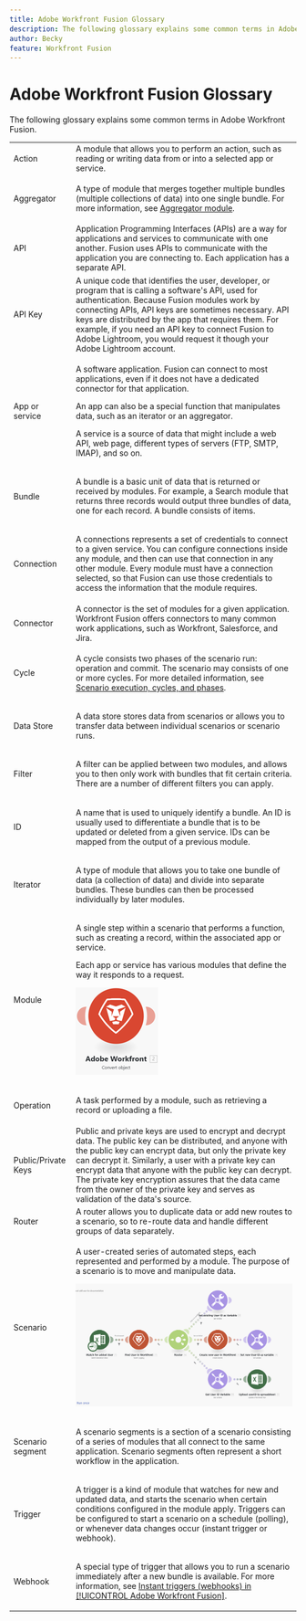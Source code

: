 ```yaml
---
title: Adobe Workfront Fusion Glossary
description: The following glossary explains some common terms in Adobe Workfront Fusion.
author: Becky
feature: Workfront Fusion
---
```

# Adobe Workfront Fusion Glossary

The following glossary explains some common terms in Adobe Workfront Fusion.


<table style="table-layout:auto">
 <col> 
 <col> 
 <tbody> 
  <tr> 
   <td role="rowheader"> <p>Action</p> </td> 
   <td>A module that allows you to perform an action, such as reading or writing data from or into a selected app or service.</td> 
  </tr> 
  <tr> 
   <td role="rowheader"> <p>Aggregator</p> </td> 
   <td> <p>A type of module that merges together multiple bundles (multiple collections of data) into one single bundle. For more information, see <a href="/help/workfront-fusion/references/modules/aggregator-module.md" class="MCXref xref">Aggregator module</a>.</p> </td> 
  </tr> 
  <tr> 
   <td role="rowheader">API</td> 
   <td>Application Programming Interfaces (APIs) are a way for applications and services to communicate with one another. Fusion uses APIs to communicate with the application you are connecting to. Each application has a separate API. </td> 
  </tr> 
  <tr> 
   <td role="rowheader">API Key</td> 
   <td>A unique code that identifies the user, developer, or program that is calling a software's API, used for authentication. Because Fusion modules work by connecting APIs, API keys are sometimes necessary. API keys are distributed by the app that requires them. For example, if you need an API key to connect Fusion to Adobe Lightroom, you would request it though your Adobe Lightroom account.</td> 
  </tr> 
  <tr> 
   <td role="rowheader">App or service</td> 
   <td> <p>A software application. Fusion can connect to most applications, even if it does not have a dedicated connector for that application.</p> <p>An app can also be a special function that manipulates data, such as an iterator or an aggregator. </p> <p>A service is a source of data that might include a web API, web page, different types of servers (FTP, SMTP, IMAP), and so on. </p>  </td> 
  </tr> 
  <tr> 
   <td role="rowheader"> <p>Bundle</p> </td> 
   <td> <p>A bundle is a basic unit of data that is returned or received by modules. For example, a Search module that returns three records would output three bundles of data, one for each record. A bundle consists of items.</p> </td> 
  </tr> 
  <tr>
   <td role="rowheader"> <p>Connection</p> </td> 
   <td> <p>A connections represents a set of credentials to connect to a given service. You can configure connections inside any module, and then can use that connection in any other module. Every module must have a connection selected, so that Fusion can use those credentials to access the information that the module requires. <!--For more information, see <a href="../../workfront-fusion/connections/about-connecting-wf-fusion-to-app-or-service.md" class="MCXref xref">Connections overview</a>.--></p> </td> 
  </tr> 
  <tr> 
   <td role="rowheader">Connector</td> 
   <td>A connector is the set of modules for a given application. Workfront Fusion offers connectors to many common work applications, such as Workfront, Salesforce, and Jira.</td> 
  </tr> 
  <tr> 
   <td role="rowheader"> <p>Cycle</p> </td> 
   <td> <p>A cycle consists two phases of the scenario run: operation and commit. The scenario may consists of one or more cycles. For more detailed information, see <a href="/help/workfront-fusion/references/scenarios/scenario-execution-cycles-phases.md" class="MCXref xref">Scenario execution, cycles, and phases</a>.</p> </td> 
  </tr> 
  <tr> 
   <td role="rowheader"> <p>Data Store</p> </td> 
   <td> <p>A data store stores data from scenarios or allows you to transfer data between individual scenarios or scenario runs. <!--For more information, see <a href="../../workfront-fusion/modules/data-stores.md" class="MCXref xref">Data Stores in [!UICONTROL Adobe Workfront Fusion]</a>.--></p> </td> 
  </tr> 
  <tr> 
   <td role="rowheader"> <p>Filter</p> </td> 
   <td> <p> A filter can be applied between two modules, and allows you to then only work with bundles that fit certain criteria. There are a number of different filters you can apply. <!-- For more information, see <a href="../../workfront-fusion/scenarios/add-a-filter-to-a-scenario.md" class="MCXref xref">Add a filter to a scenario in [!UICONTROL Adobe Workfront Fusion]</a>.--></p> </td> 
  </tr> 
  <tr> 
   <td role="rowheader"> <p>ID </p> </td> 
   <td> <p>A name that is used to uniquely identify a bundle. An ID is usually used to differentiate a bundle that is to be updated or deleted from a given service. IDs can be mapped from the output of a previous module.</p> </td> 
  </tr> 
  <!--<tr> 
   <td role="rowheader"> <p>Items</p> </td> 
   <td> <p>A part of a bundle. Bundles can consist of multiple items. There are several different types of items: text, number, boolean (yes/no), date, time, buffer (binary data), collections, select menu, array, and validation.</p> </td> 
  </tr> -->
  <tr> 
   <td role="rowheader"> <p>Iterator</p> </td> 
   <td> <p>A type of module that allows you to take one bundle of data (a collection of data) and divide into separate bundles. These bundles can then be processed individually by later modules. <!--For more information, see <a href="../../workfront-fusion/modules/iterator-module.md" class="MCXref xref">[!UICONTROL Iterator] module</a>.--></p> </td> 
  </tr> 
  <tr> 
   <td role="rowheader"> <p>Module</p> </td> 
   <td> <p>A single step within a scenario that performs a function, such as creating a record, within the associated app or service.</p> <p>Each app or service has various modules that define the way it responds to a request.</p>  <p> <img src="assets/module.png"> </p> <!--<p>For more information, see <a href="../../workfront-fusion/modules/module-types.md" class="MCXref xref">Types of modules</a>.</p>--> </td> 
  </tr> 
  <tr> 
   <td role="rowheader"> <p>Operation</p> </td> 
   <td> <p>A task performed by a module, such as retrieving a record or uploading a file.</p><!--<p>For more information, see <a href="../../workfront-fusion/get-started/operations-in-workfront-fusion.md" class="MCXref xref">Operations</a>.</p>-->
  </tr> 
  <tr> 
   <td role="rowheader">Public/Private Keys</td> 
   <td>Public and private keys are used to encrypt and decrypt data. The public key can be distributed, and anyone with the public key can encrypt data, but only the private key can decrypt it. Similarly, a user with a private key can encrypt data that anyone with the public key can decrypt. The private key encryption assures that the data came from the owner of the private key and serves as validation of the data's source.</td> 
  </tr> 
  <tr> 
   <td role="rowheader"> <p>Router</p> </td> 
   <td>A router allows you to duplicate data or add new routes to a scenario, so to re-route data and handle different groups of data separately. <!--For more information, see <a href="../../workfront-fusion/modules/router-module.md" class="MCXref xref">[!UICONTROL Router] module</a>.--></td> 
  </tr> 
  <tr> 
   <td role="rowheader"> <p>Scenario</p> </td> 
   <td> <p>A user-created series of automated steps, each represented and performed by a module. The purpose of a scenario is to move and manipulate data.</p> <p> <img src="assets/entire-scenario-blank.png" style="width: 350;height: 178;"> </p> <!--<p> For more information, see <a href="../../workfront-fusion/scenarios/create-a-scenario.md" class="MCXref xref">Create a scenario in[!UICONTROL  Adobe Workfront Fusion]</a>.--></p> </td> 
  </tr> 
  <tr> 
   <td role="rowheader"> <p>Scenario segment</p> </td> 
   <td> <p> A scenario segments is a section of a scenario consisting of a series of modules that all connect to the same application. Scenario segments often represent a short workflow in the application.</p> </td> 
  </tr> 
  <tr> 
   <td role="rowheader"> <p>Trigger</p> </td> 
   <td> <p>A trigger is a kind of module that watches for new and updated data, and starts the scenario when certain conditions configured in the module apply. Triggers can be configured to start a scenario on a schedule (polling), or whenever data changes occur (instant trigger or webhook).<!-- For more information, see <a href="../../workfront-fusion/webhooks/instant-triggers-webhooks.md" class="MCXref xref">Instant triggers (webhooks)</a>.--></p> </td> 
  </tr> 
  <tr> 
   <td role="rowheader"> <p>Webhook</p> </td> 
   <td> <p>A special type of trigger that allows you to run a scenario immediately after a new bundle is available. For more information, see <a href="/help/workfront-fusion/references/modules/webhooks-reference.md" class="MCXref xref">Instant triggers (webhooks) in [!UICONTROL Adobe Workfront Fusion]</a>.</p> </td> 
  </tr> 
 </tbody> 
</table>
